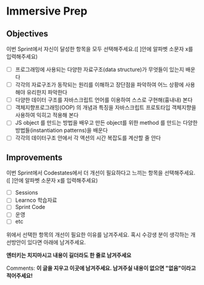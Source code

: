 # Immersive Prep

## Objectives

이번 Sprint에서 자신이 달성한 항목을 모두 선택해주세요.([ ]안에 알파벳 소문자 x를 입력해주세요)

- [ ] 프로그래밍에 사용되는 다양한 자료구조(data structure)가 무엇들이 있는지 배운다
- [ ] 각각의 자료구조가 동작되는 원리를 이해하고 장단점을 파악하여 어느 상황에 사용해야 유리한지 파악한다
- [ ] 다양한 데이터 구조를 자바스크립트 언어를 이용하여 스스로 구현해(흉내내) 본다
- [ ] 객체지향프로그래밍(OOP) 의 개념과 특징을 자바스크립트 프로토타입 객체지향을 사용하여 익히고 적용해 본다
- [ ] JS object 를 만드는 방법을 배우고 만든 object를 위한 method 를 만드는 다양한 방법들(instantiation patterns)을 배운다
- [ ] 각각의 데이터구조 안에서 각 액션의 시간 복잡도를 계산할 줄 안다

## Improvements

이번 Sprint에서 Codestates에서 더 개선이 필요하다고 느끼는 항목을 선택해주세요.([ ]안에 알파벳 소문자 x를 입력해주세요)

- [ ] Sessions
- [ ] Learnco 학습자료
- [ ] Sprint Code
- [ ] 운영
- [ ] etc

위에서 선택한 항목의 개선이 필요한 이유를 남겨주세요. 혹시 수강생 분이 생각하는 개선방안이 있다면 아래에 남겨주세요.

**엔터키는 치지마시고 내용이 길더라도 한 줄로 남겨주세요**

Comments: **이 글을 지우고 이곳에 남겨주세요. 남겨주실 내용이 없으면 "없음"이라고 적어주세요!**
